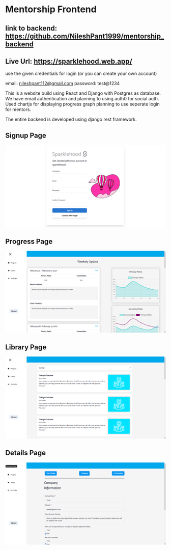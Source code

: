 # Mentorship Frontend

## link to backend: https://github.com/NileshPant1999/mentorship_backend

## Live Url: https://sparklehood.web.app/

use the given credentials for login (or you can create your own account)

email: nileshpant112@gmail.com
password: test@1234

This is a website build using React and Django with Postgres as database.
We have email authentication and planning to using auth0 for social auth.
Used chartjs for displaying progress graph planning to use seperate login for mentors.

The entire backend is developed using django rest framework.


## Signup Page
![signup_page](/images/signup.png)

## Progress Page
![progress_page](/images/mentorship_progress.png)

## Library Page
![library_page](/images/library.png)

## Details Page
![details_page](/images/details.png)
